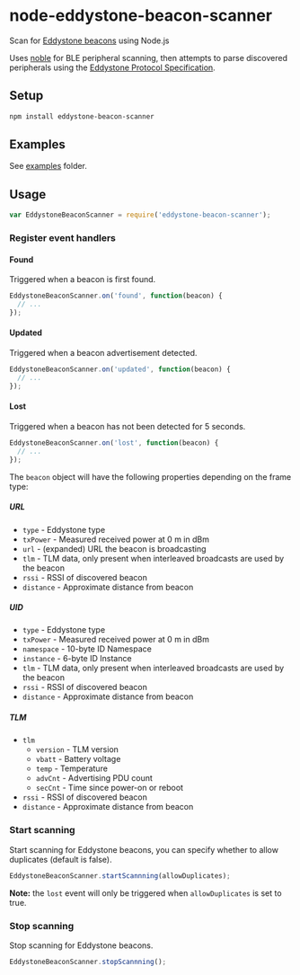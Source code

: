 # node-eddystone-beacon-scanner

Scan for [Eddystone beacons](https://github.com/google/eddystone) using Node.js

Uses [noble](https://github.com/sandeepmistry/noble) for BLE peripheral scanning, then attempts to parse discovered peripherals using the [Eddystone Protocol Specification](https://github.com/google/eddystone/blob/master/protocol-specification.md).

## Setup

```sh
npm install eddystone-beacon-scanner
```

## Examples

See [examples](examples) folder.


## Usage

```javascript
var EddystoneBeaconScanner = require('eddystone-beacon-scanner');
```

### Register event handlers

#### Found

Triggered when a beacon is first found.


```javascript
EddystoneBeaconScanner.on('found', function(beacon) {
  // ...
});
```

#### Updated

Triggered when a beacon advertisement detected.

```javascript
EddystoneBeaconScanner.on('updated', function(beacon) {
  // ...
});
```

#### Lost

Triggered when a beacon has not been detected for 5 seconds.

```javascript
EddystoneBeaconScanner.on('lost', function(beacon) {
  // ...
});
```

The ```beacon``` object will have the following properties depending on the frame type:
##### URL

 * ```type``` - Eddystone type
 * ```txPower``` - Measured received power at 0 m in dBm
 * ```url``` - (expanded) URL the beacon is broadcasting
 * ```tlm``` - TLM data, only present when interleaved broadcasts are used by the beacon
 * ```rssi``` - RSSI of discovered beacon
 * ```distance``` - Approximate distance from beacon

##### UID
 * ```type``` - Eddystone type
 * ```txPower``` - Measured received power at 0 m in dBm
 * ```namespace``` - 10-byte ID Namespace
 * ```instance``` - 6-byte ID Instance
 * ```tlm``` - TLM data, only present when interleaved broadcasts are used by the beacon
 * ```rssi``` - RSSI of discovered beacon
 * ```distance``` - Approximate distance from beacon

##### TLM
 * ```tlm```
   * ```version``` - TLM version
   * ```vbatt``` - Battery voltage
   * ```temp``` - Temperature
   * ```advCnt``` - Advertising PDU count
   * ```secCnt``` - Time since power-on or reboot
 * ```rssi``` - RSSI of discovered beacon
 * ```distance``` - Approximate distance from beacon

### Start scanning

Start scanning for Eddystone beacons, you can specify whether to allow duplicates (default is false).

```javascript
EddystoneBeaconScanner.startScannning(allowDuplicates);
```

__Note:__ the ```lost``` event will only be triggered when ```allowDuplicates``` is set to true.

### Stop scanning

Stop scanning for Eddystone beacons.

```javascript
EddystoneBeaconScanner.stopScannning();
```
